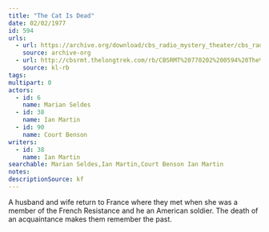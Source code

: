 ```yaml
---
title: "The Cat Is Dead"
date: 02/02/1977
id: 594
urls: 
  - url: https://archive.org/download/cbs_radio_mystery_theater/cbs_radio_mystery_theater-0551-0600.zip/cbs_radio_mystery_theater-0551-0600%2Fcbsrmt_0594_the_cat_is_dead.mp3
    source: archive-org
  - url: http://cbsrmt.thelongtrek.com/rb/CBSRMT%20770202%200594%20The%20Cat%20is%20Dead_wbbm_rb%20slow.mp3
    source: kl-rb
tags: 
multipart: 0
actors:  
  - id: 6
    name: Marian Seldes  
  - id: 38
    name: Ian Martin  
  - id: 90
    name: Court Benson
writers:  
  - id: 38
    name: Ian Martin
searchable: Marian Seldes,Ian Martin,Court Benson Ian Martin
notes: 
descriptionSource: kf
---
```

A husband and wife return to France where they met when she was a member of the French Resistance and he an American soldier. The death of an acquaintance makes them remember the past.
